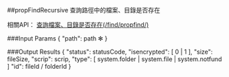 ##propFindRecursive
查詢路徑中的檔案、目錄是否存在

相關API：
[查詢檔案、目錄是否存在(/find/propfind/)](https://creative.asuscloud.com/content/index.jsp?p=ir&index=3&len=10&id=6&cid=6)

###Input Params
	{
		"path": path ✻
	}

###Output Results
	{
		"status": statusCode,
		"isencrypted": [ 0 | 1 ],
		"size": fileSize,
		"scrip": scrip,
		"type": [ system.folder | system.file | system.notfund ]
		"id": fileId / folderId 
	}